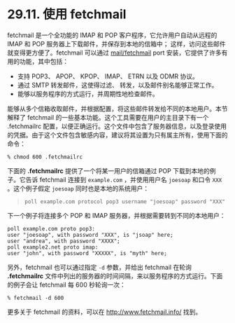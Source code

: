 # 29.11. 使用 fetchmail

fetchmail 是一个全功能的 IMAP 和 POP 客户程序，它允许用户自动从远程的 IMAP 和 POP 服务器上下载邮件，并保存到本地的信箱中； 这样，访问这些邮件就变得更方便了。fetchmail 可以通过 [mail/fetchmail](https://cgit.freebsd.org/ports/tree/mail/fetchmail/pkg-descr) port 安装，它提供了许多有用的功能，其中包括：

- 支持 POP3、 APOP、 KPOP、 IMAP、 ETRN 以及 ODMR 协议。
- 通过 SMTP 转发邮件，这使得过滤、 转发，以及邮件别名能够正常工作。
- 能够以服务程序的方式运行，并周期性地检查邮件。

能够从多个信箱收取邮件，并根据配置，将这些邮件转发给不同的本地用户。本节解释了 fetchmail 的一些基本功能。这个工具需要在用户的主目录下有一个 .fetchmailrc 配置，以便正确运行。这个文件中包含了服务器信息，以及登录使用的凭据。由于这个文件包含敏感内容，建议将其设置为只有属主所有，使用下面的命令：

```
% chmod 600 .fetchmailrc
```

下面的 **.fetchmailrc** 提供了一个将某一用户的信箱通过 POP 下载到本地的例子。它告诉 fetchmail 连接到 `example.com` ，并使用用户名 `joesoap` 和口令 `XXX` 。这个例子假定 `joesoap` 同时也是本地的系统用户：

> ```
> poll example.com protocol pop3 username "joesoap" password "XXX"
> ```

下一个例子将连接多个 POP 和 IMAP 服务器，并根据需要转到不同的本地用户：

```
poll example.com proto pop3:
user "joesoap", with password "XXX", is "jsoap" here;
user "andrea", with password "XXXX";
poll example2.net proto imap:
user "john", with password "XXXXX", is "myth" here;
```

另外，fetchmail 也可以通过指定 `-d` 参数，并给出 fetchmail 在轮询 **.fetchmailrc** 文件中列出的服务器的时间间隔，来以服务程序的方式运行。下面的例子会让 fetchmail 每 600 秒轮询一次：

```
% fetchmail -d 600
```

更多关于 fetchmail 的资料，可以在 <http://www.fetchmail.info/> 找到。
